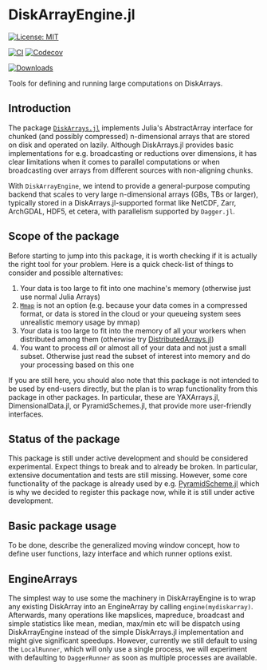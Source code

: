# DiskArrayEngine.jl

[![License: MIT](https://img.shields.io/badge/License-MIT-green.svg)](https://github.com/meggart/DiskArrayEngine.jl/blob/main/LICENSE)
<!-- [![](https://img.shields.io/badge/docs-stable-blue.svg)](https://meggart.github.io/DiskArrayEngine.jl/stable) -->
<!-- [![](https://img.shields.io/badge/docs-dev-blue.svg)](https://meggart.github.io/DiskArrayEngine.jl/dev) -->
[![CI](https://github.com/meggart/DiskArrayEngine.jl/actions/workflows/CI.yml/badge.svg)](https://github.com/meggart/DiskArrayEngine.jl/actions/workflows/CI.yml)
[![Codecov](https://codecov.io/gh/meggart/DiskArrayEngine.jl/branch/main/graph/badge.svg)](https://codecov.io/gh/meggart/DiskArrayEngine.jl)
<!-- [![Aqua.jl Quality Assurance](https://img.shields.io/badge/Aquajl-%F0%9F%8C%A2-aqua.svg)](https://github.com/JuliaTesting/Aqua.jl) -->
[![Downloads](https://shields.io/endpoint?url=https://pkgs.genieframework.com/api/v1/badge/DiskArrayEngine&label=Downloads)](https://pkgs.genieframework.com?packages=DiskArrayEngine)

Tools for defining and running large computations on DiskArrays.

## Introduction

The package [`DiskArrays.jl`](https://github.com/meggart/DiskArrays.jl) implements Julia's AbstractArray interface for chunked (and possibly compressed) n-dimensional arrays that are stored on disk and operated on lazily. 
Although DiskArrays.jl provides basic implementations for e.g. broadcasting or reductions over dimensions, it has clear limitations when it comes to parallel computations or when broadcasting over arrays from different sources with non-aligning chunks. 

With `DiskArrayEngine`, we intend to provide a general-purpose computing backend that scales to very large n-dimensional arrays (GBs, TBs or larger), typically stored in a DiskArrays.jl-supported format like NetCDF, Zarr, ArchGDAL, HDF5, et cetera, with parallelism supported by `Dagger.jl`. 

## Scope of the package

Before starting to jump into this package, it is worth checking if it is actually the right tool for your problem.  Here is a quick check-list of things to consider and possible alternatives:

1. Your data is too large to fit into one machine's memory (otherwise just use normal Julia Arrays)
2. [`Mmap`](https://docs.julialang.org/en/v1/stdlib/Mmap/#Mmap.mmap) is not an option (e.g. because your data comes in a compressed format, or data is stored in the cloud or your queueing system sees unrealistic memory usage by mmap)
3. Your data is too large to fit into the memory of all your workers when distributed among them (otherwise try [DistributedArrays.jl](https://github.com/JuliaParallel/DistributedArrays.jl))
4. You want to process *all* or almost all of your data and not just a small subset. Otherwise just read the subset of interest into memory and do your processing based on this one

If you are still here, you should also note that this package is not intended to be used by end-users directly, but the plan is to wrap functionality from this package 
in other packages. In particular, these are YAXArrays.jl, DimensionalData.jl, or PyramidSchemes.jl, that provide more user-friendly interfaces. 

## Status of the package

This package is still under active development and should be considered experimental. Expect things to break and to already be broken. In particular, extensive documentation and tests are still missing. However, some core functionality of the package is already used by e.g. [PyramidScheme.jl](https://github.com/JuliaDataCubes/PyramidScheme.jl) which is why we decided to register this package now, while it is still under active development. 

## Basic package usage

To be done, describe the generalized moving window concept, how to define user functions, lazy interface and which runner options exist.

## EngineArrays

The simplest way to use some the machinery in DiskArrayEngine is to wrap any existing DiskArray into an EngineArray by calling `engine(mydiskarray)`. Afterwards, many operations like mapslices, mapreduce, broadcast and simple statistics like mean, median, max/min etc will be dispatch using DiskArrayEngine instead of the simple 
DiskArrays.jl implementation and might give significant speedups. However, currently we still default to using the `LocalRunner`, which will only use a single process, we will experiment with defaulting to `DaggerRunner` as soon as multiple processes are available. 
